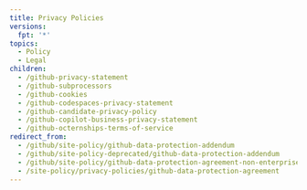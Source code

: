 ```yaml
---
title: Privacy Policies
versions:
  fpt: '*'
topics:
  - Policy
  - Legal
children:
  - /github-privacy-statement
  - /github-subprocessors
  - /github-cookies
  - /github-codespaces-privacy-statement
  - /github-candidate-privacy-policy
  - /github-copilot-business-privacy-statement
  - /github-octernships-terms-of-service
redirect_from:
  - /github/site-policy/github-data-protection-addendum
  - /github/site-policy-deprecated/github-data-protection-addendum
  - /github/site-policy/github-data-protection-agreement-non-enterprise-customers
  - /site-policy/privacy-policies/github-data-protection-agreement
---
```

